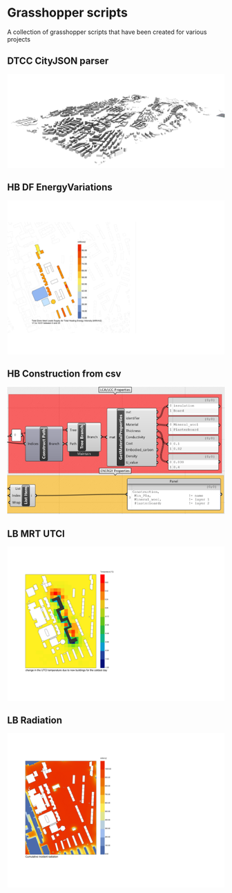 # Grasshopper scripts

A collection of grasshopper scripts that have been created for various projects


## DTCC CityJSON parser
![Model](DTCC_CITYJSON_parser/media/citymodel.png)
## HB DF EnergyVariations
![](/Grasshopper%20Scripts/HB_DF_EnergyVariations/media/media.jpg)
## HB Construction from csv
![](/Grasshopper%20Scripts/HBConstruction%20_from_CSV/media/mat_properties.png)
## LB MRT UTCI
![](/Grasshopper%20Scripts/LB_MRT_UTCI/media/coldest_day_option6.jpg)
## LB Radiation
![](/Grasshopper%20Scripts/LB_Radiation/media/base.jpg)
